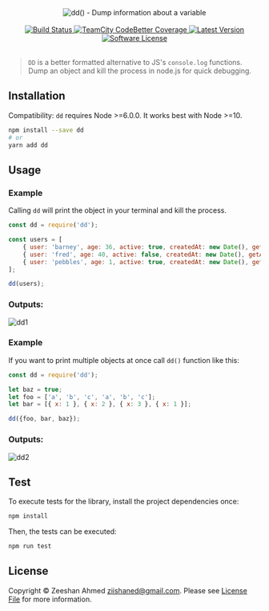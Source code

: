 <div align="center">
	<img src="https://i.imgur.com/JgbF61K.png" alt="dd() - Dump information about a variable">
	<br/><br/>
	<a href="https://travis-ci.org/zeeshanu/git-profile">
		<img src="https://img.shields.io/travis/zeeshanu/git-profile/master.svg?style=flat-square" alt="Build Status">
	</a>
	<a href="#">
		<img src="https://img.shields.io/teamcity/coverage/bt428.svg?style=flat-square" alt="TeamCity CodeBetter Coverage">
	</a>
	<a href="https://github.com/zeeshanu/git-profile/releases">
		<img src="https://img.shields.io/github/release/zeeshanu/git-profile.svg?style=flat-square" alt="Latest Version">
	</a>
	<a href="#">
		<img src="https://img.shields.io/badge/license-MIT-brightgreen.svg?style=flat-square" alt="Software License">
	</a>
	<br/><br/>
</div>

> `DD` is a better formatted alternative to JS's `console.log` functions. Dump an object and kill the process in node.js for quick debugging.

## Installation

Compatibility: `dd` requires Node >=6.0.0. It works best with Node >=10.

```bash
npm install --save dd 
# or
yarn add dd
```

## Usage

### Example

Calling `dd` will print the object in your terminal and kill the process.

```js
const dd = require('dd');

const users = [
    { user: 'barney', age: 36, active: true, createdAt: new Date(), getAge: () => this.age },
    { user: 'fred', age: 40, active: false, createdAt: new Date(), getAge: () => this.age },
    { user: 'pebbles', age: 1, active: true, createdAt: new Date(), getAge: () => this.age }
];

dd(users);
```

### Outputs:

![dd1](https://i.imgur.com/8eYdVN0.png)

### Example 

If you want to print multiple objects at once call `dd()` function like this:

```js
const dd = require('dd');

let baz = true;
let foo = ['a', 'b', 'c', 'a', 'b', 'c'];
let bar = [{ x: 1 }, { x: 2 }, { x: 3 }, { x: 1 }];

dd({foo, bar, baz});
```

### Outputs:

![dd2](https://i.imgur.com/XWeoEni.png)

## Test

To execute tests for the library, install the project dependencies once:

```bash
npm install
```

Then, the tests can be executed:

```bash
npm run test
```

## License

Copyright © Zeeshan Ahmed <ziishaned@gmail.com>. Please see [License File](LICENSE.md) for more information.
